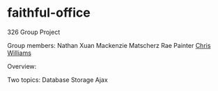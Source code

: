 # faithful-office
326 Group Project

Group members: 
Nathan Xuan 
Mackenzie Matscherz
Rae Painter
[Chris Williams](team/Chris_Williams.md)


Overview: 



Two topics: 
Database Storage
Ajax



